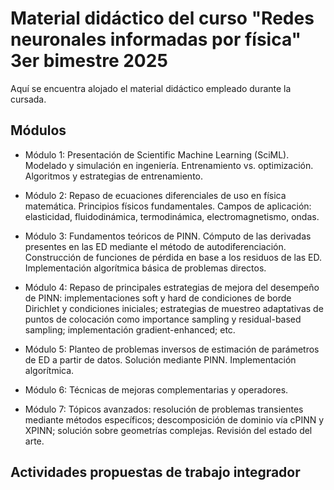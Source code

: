 # Material didáctico del curso "Redes neuronales informadas por física" 3er bimestre 2025

Aquí se encuentra alojado el material didáctico empleado durante la cursada.

## Módulos

- Módulo 1: Presentación de Scientific Machine Learning (SciML). Modelado y simulación en ingeniería. Entrenamiento vs. optimización. Algoritmos y estrategias de entrenamiento. 

- Módulo 2: Repaso de ecuaciones diferenciales de uso en física matemática. Principios físicos fundamentales. Campos de aplicación: elasticidad, fluidodinámica, termodinámica, electromagnetismo, ondas.

- Módulo 3: Fundamentos teóricos de PINN. Cómputo de las derivadas presentes en las ED mediante el método de autodiferenciación. Construcción de funciones de pérdida en base a los residuos de las ED. Implementación algorítmica básica de problemas directos.

- Módulo 4: Repaso de principales estrategias de mejora del desempeño de PINN: implementaciones soft y hard de condiciones de borde Dirichlet y condiciones iniciales; estrategias de muestreo adaptativas de puntos de colocación como importance sampling y residual-based sampling; implementación gradient-enhanced; etc.

- Módulo 5: Planteo de problemas inversos de estimación de parámetros de ED a partir de datos. Solución mediante PINN. Implementación algorítmica.

- Módulo 6: Técnicas de mejoras complementarias y operadores.

- Módulo 7: Tópicos avanzados: resolución de problemas transientes mediante métodos específicos; descomposición de dominio vía cPINN y XPINN; solución sobre geometrías complejas. Revisión del estado del arte.

## Actividades propuestas de trabajo integrador
